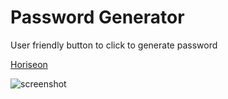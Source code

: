 # Password Generator
User friendly button to click to generate password



[Horiseon](https://thompsonholly.github.io/semantic-html/)

![screenshot](assets/images/digital-marketing-meeting.jpg)
